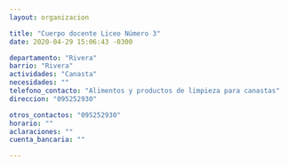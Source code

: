 ```yaml
---
layout: organizacion

title: "Cuerpo docente Liceo Número 3"
date: 2020-04-29 15:06:43 -0300

departamento: "Rivera"
barrio: "Rivera"
actividades: "Canasta"
necesidades: ""
telefono_contacto: "Alimentos y productos de limpieza para canastas"
direccion: "095252930"

otros_contactos: "095252930"
horario: ""
aclaraciones: ""
cuenta_bancaria: ""

---
```

